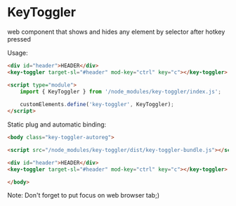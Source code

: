 # KeyToggler 

web component that shows and hides any element by selector after hotkey pressed

Usage:

```html
<div id="header">HEADER</div>
<key-toggler target-sl="#header" mod-key="ctrl" key="c"></key-toggler>

<script type="module">
    import { KeyToggler } from '/node_modules/key-toggler/index.js';
    
    customElements.define('key-toggler', KeyToggler);
</script>
```

Static plug and automatic binding:

```html
<body class="key-toggler-autoreg">

<script src="/node_modules/key-toggler/dist/key-toggler-bundle.js"></script>

<div id="header">HEADER</div>
<key-toggler target-sl="#header" mod-key="ctrl" key="c"></key-toggler>

</body>
```

Note: Don't forget to put focus on web browser tab;)